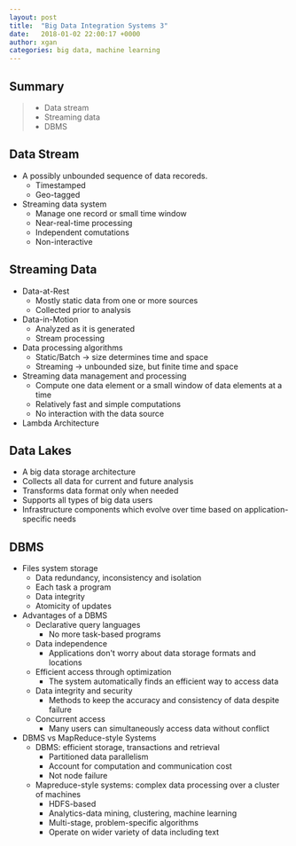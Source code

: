 ```yaml
---
layout: post
title:  "Big Data Integration Systems 3"
date:   2018-01-02 22:00:17 +0000
author: xgan
categories: big data, machine learning
---
```

## Summary
> - Data stream
> - Streaming data
> - DBMS

## Data Stream
- A possibly unbounded sequence of data recoreds.
    - Timestamped
    - Geo-tagged
- Streaming data system
    - Manage one record or small time window
    - Near-real-time processing
    - Independent comutations
    - Non-interactive

## Streaming Data
- Data-at-Rest
    - Mostly static data from one or more sources
    - Collected prior to analysis
- Data-in-Motion
    - Analyzed as it is generated
    - Stream processing
- Data processing algorithms
    - Static/Batch -> size determines time and space
    - Streaming -> unbounded size, but finite time and space
- Streaming data management and processing
    - Compute one data element or a small window of data elements at a time
    - Relatively fast and simple computations
    - No interaction with the data source
- Lambda Architecture

## Data Lakes
- A big data storage architecture
- Collects all data for current and future analysis
- Transforms data format only when needed
- Supports all types of big data users
- Infrastructure components which evolve over time based on application-specific needs

## DBMS
- Files system storage
    - Data redundancy, inconsistency and isolation
    - Each task a program
    - Data integrity
    - Atomicity of updates
- Advantages of a DBMS
    - Declarative query languages
        - No more task-based programs
    - Data independence
        - Applications don't worry about data storage formats and locations
    - Efficient access through optimization
        - The system automatically finds an efficient way to access data
    - Data integrity and security
        - Methods to keep the accuracy and consistency of data despite failure
    - Concurrent access 
        - Many users can simultaneously access data without conflict
- DBMS vs MapReduce-style Systems
    - DBMS: efficient storage, transactions and retrieval
        - Partitioned data parallelism
        - Account for computation and communication cost
        - Not node failure
    - Mapreduce-style systems: complex data processing over a cluster of machines
        - HDFS-based
        - Analytics-data mining, clustering, machine learning
        - Multi-stage, problem-specific algorithms
        - Operate on wider variety of data including text



